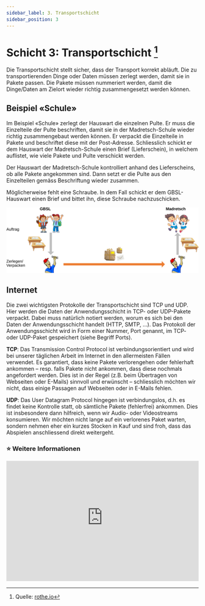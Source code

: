 ```yaml
---
sidebar_label: 3. Transportschicht
sidebar_position: 3
---
```


#  Schicht 3: Transportschicht [^1]

Die Transportschicht stellt sicher, dass der Transport korrekt abläuft. Die zu transportierenden Dinge oder Daten müssen zerlegt werden, damit sie in Pakete passen. Die Pakete müssen nummeriert werden, damit die Dinge/Daten am Zielort wieder richtig zusammengesetzt werden können.

## Beispiel «Schule»
Im Beispiel «Schule» zerlegt der Hauswart die einzelnen Pulte. Er muss die Einzelteile der Pulte beschriften, damit sie in der Madretsch-Schule wieder richtig zusammengebaut werden können. Er verpackt die Einzelteile in Pakete und beschriftet diese mit der Post-Adresse. Schliesslich schickt er dem Hauswart der Madretsch-Schule einen Brief (Lieferschein), in welchem auflistet, wie viele Pakete und Pulte verschickt werden.

Der Hauswart der Madretsch-Schule kontrolliert anhand des Lieferscheins, ob alle Pakete angekommen sind. Dann setzt er die Pulte aus den Einzelteilen gemäss Beschriftung wieder zusammen.

Möglicherweise fehlt eine Schraube. In dem Fall schickt er dem GBSL-Hauswart einen Brief und bittet ihn, diese Schraube nachzuschicken.

![@](img/3-school-example.svg)

## Internet

Die zwei wichtigsten Protokolle der Transportschicht sind TCP und UDP. Hier werden die Daten der Anwendungsschicht in TCP- oder UDP-Pakete verpackt. Dabei muss natürlich notiert werden, worum es sich bei den Daten der Anwendungsschicht handelt (HTTP, SMTP, ...). Das Protokoll der Anwendungsschicht wird in Form einer Nummer, Port genannt, im TCP- oder UDP-Paket gespeichert (siehe Begriff Ports).

**TCP**: Das Transmission Control Protocol ist verbindungsorientiert und wird bei unserer täglichen Arbeit im Internet in den allermeisten Fällen verwendet. Es garantiert, dass keine Pakete verlorengehen oder fehlerhaft ankommen – resp. falls Pakete nicht ankommen, dass diese nochmals angefordert werden. Dies ist in der Regel (z.B. beim Übertragen von Webseiten oder E-Mails) sinnvoll und erwünscht – schliesslich möchten wir nicht, dass einige Passagen auf Webseiten oder in E-Mails fehlen.

**UDP**: Das User Datagram Protocol hingegen ist verbindungslos, d.h. es findet keine Kontrolle statt, ob sämtliche Pakete (fehlerfrei) ankommen. Dies ist insbesondere dann hilfreich, wenn wir Audio- oder Videostreams konsumieren. Wir möchten nicht lange auf ein verlorenes Paket warten, sondern nehmen eher ein kurzes Stocken in Kauf und sind froh, dass das Abspielen anschliessend direkt weitergeht.

### ⭐ Weitere Informationen

<iframe width="100%" height="315" src="https://www.youtube-nocookie.com/embed/AYdF7b3nMto" title="YouTube video player" frameBorder="0" allow="accelerometer; autoplay; clipboard-write; encrypted-media; gyroscope; picture-in-picture" allowFullScreen></iframe>

[^1]: Quelle: [rothe.io](https://rothe.io/?b=network&p=463589)
